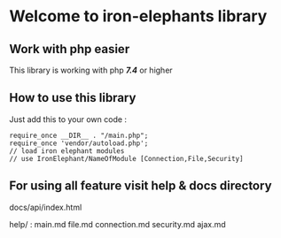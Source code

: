 # Welcome to iron-elephants library

## Work with php easier

This library is working with php ***7.4*** or higher

## How to use this library

Just add this to your own code :

    require_once __DIR__ . "/main.php";
    require_once 'vendor/autoload.php';
    // load iron elephant modules
    // use IronElephant/NameOfModule [Connection,File,Security]

## For using all feature visit **help** & **docs** directory

docs/api/index.html

help/ :
main.md
file.md
connection.md
security.md
ajax.md